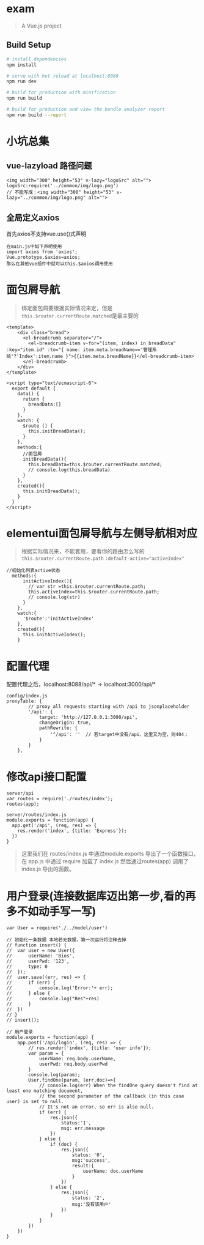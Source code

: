 # exam

> A Vue.js project

## Build Setup

``` bash
# install dependencies
npm install

# serve with hot reload at localhost:8080
npm run dev

# build for production with minification
npm run build

# build for production and view the bundle analyzer report
npm run build --report
```

# 小坑总集
## vue-lazyload 路径问题
```
<img width="300" height="53" v-lazy="logoSrc" alt="">
logoSrc:require('../common/img/logo.png')
// 不能写成：<img width="300" height="53" v-lazy="../common/img/logo.png" alt="">
```
## 全局定义axios
首先axios不支持vue.use()式声明
```
在main.js中如下声明使用
import axios from 'axios';
Vue.prototype.$axios=axios;
那么在其他vue组件中就可以this.$axios调用使用
```
# 面包屑导航
> 绑定面包屑要根据实际情况来定，但是`this.$router.currentRoute.matched`是最主要的

```
<template>
    <div class="bread">
      <el-breadcrumb separator="/">
        <el-breadcrumb-item v-for="(item, index) in breadData" :key="item.id" :to="{ name: item.meta.breadName=='管理系统'?'Index':item.name }">{{item.meta.breadName}}</el-breadcrumb-item>
      </el-breadcrumb>
    </div>
</template>

<script type="text/ecmascript-6">
  export default {
    data() {
      return {
        breadData:[]
      }
    },
    watch: {
      $route () {
        this.initBreadData();
      }
    },
    methods:{
      //面包屑
      initBreadData(){
        this.breadData=this.$router.currentRoute.matched;
        // console.log(this.breadData)
      }
    },
    created(){
      this.initBreadData();
    }
  }
</script>

```
# elementui面包屑导航与左侧导航相对应
> 根据实际情况来，不能套用，要看你的路由怎么写的 `this.$router.currentRoute.path`
`:default-active="activeIndex"`

```
//初始化列表active状态
  methods:{
      initActiveIndex(){
        // var str =this.$router.currentRoute.path;
        this.activeIndex=this.$router.currentRoute.path;
        // console.log(str)
      }
    },
    watch:{
      '$route':'initActiveIndex'
    },
    created(){
      this.initActiveIndex();
    }
```
# 配置代理
配置代理之后，localhost:8088/api/* -> localhost:3000/api/*
```
config/index.js
proxyTable: {
        // proxy all requests starting with /api to jsonplaceholder
        '/api': {
            target: 'http://127.0.0.1:3000/api',
            changeOrigin: true,
            pathRewrite: {
                '^/api': ''  // 若target中没有/api、这里又为空，则404；
            }
        }
    },
```
# 修改api接口配置
```
server/api 
var routes = require('./routes/index');
routes(app);
```

```
server/routes/index.js
module.exports = function(app) {
  app.get('/api', (req, res) => {
    res.render('index', {title: 'Express'});
  })
}
```

>这里我们在 routes/index.js 中通过module.exports 导出了一个函数接口，在 app.js 中通过 require 加载了 index.js 然后通过routes(app) 调用了 index.js 导出的函数。

# 用户登录(连接数据库迈出第一步,看的再多不如动手写一写)
```
var User = require('./../model/user')

// 初始化一条数据 本地若无数据，第一次运行将注释去掉
// function insert() {
// 	var user = new User({
// 		userName: 'Bios',
// 		userPwd: '123',
// 		type: 0
// 	});
// 	user.save((err, res) => {
// 		if (err) {
// 			console.log('Error:'+ err);
// 		} else {
// 			console.log("Res"+res)
// 		}
// 	})
// }
// insert();

// 用户登录
module.exports = function(app) {
	app.post('/api/login', (req, res) => {
		// res.render('index', {title: 'user info'});
		var param = {
			userName: req.body.userName,
			userPwd: req.body.userPwd
		}
		console.log(param);
		User.findOne(param, (err,doc)=>{
			// console.log(err) When the findOne query doesn't find at least one matching document, 
			// the second parameter of the callback (in this case user) is set to null.
			// It's not an error, so err is also null.  
			if (err) {
				res.json({
					status:'1',
					msg: err.message
				})
			} else {
				if (doc) {
					res.json({
						status: '0',
						msg:'success',
						result:{
							userName: doc.userName
						}
					})
				} else {
					res.json({
						status: '2',
						msg:'没有该用户'
					})
				}
			}
		})
	})
}
```